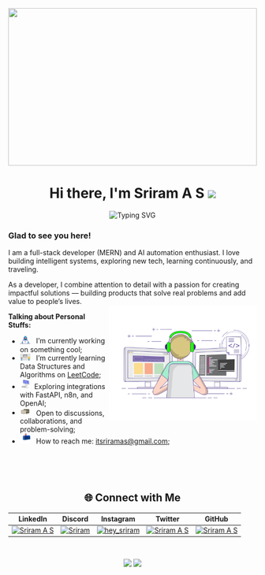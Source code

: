 <div align="center">
  
<img src="https://user-images.githubusercontent.com/74038190/226190894-18e959ba-d458-4a94-ac44-790190f2a947.gif" align="center" height="320" style="width: 100%" />


<h1 align="center">Hi there, I'm  Sriram A S <img src="https://media.giphy.com/media/hvRJCLFzcasrR4ia7z/giphy.gif" width="25"></h1>
</div>


<p align="center">
<img src="https://readme-typing-svg.herokuapp.com?font=Fira+Code&pause=1000&color=9400D3&center=true&vCenter=true&width=435&lines=Computer+Engineer;Full-Stack+Developer;AI+Engineer;AI-automation+enthusiast;" alt="Typing SVG" />
</p>

### Glad to see you here! &nbsp;

I am a full-stack developer (MERN) and AI automation enthusiast. I love building intelligent systems, exploring new tech, learning continuously, and traveling.

As a developer, I combine attention to detail with a passion for creating impactful solutions — building products that solve real problems and add value to people’s lives.
</br>
<img align="right" alt="GIF" src="https://github.com/Sriramas-dev/Sriramas-dev/blob/9ea52dc28803387e4f353c1258a16ce5c3ed9656/assets/coding.gif?raw=true" width="300" height="234" />

**Talking about Personal Stuffs:**

- <img src="https://github.com/Sriramas-dev/Sriramas-dev/blob/a2e8755743f65c1cd723d7d5c4a5d027ef04db32/assets/developer.gif?raw=true" width="21" />&nbsp;&nbsp; I’m currently working on something cool;
- <img src="https://github.com/Sriramas-dev/Sriramas-dev/blob/a2e8755743f65c1cd723d7d5c4a5d027ef04db32/assets/lightning.gif?raw=true" width="21" />&nbsp;&nbsp; I’m currently learning Data Structures and Algorithms on [LeetCode](https://leetcode.com/u/sriramas-dev/);
- <img src="https://github.com/Sriramas-dev/Sriramas-dev/blob/a2e8755743f65c1cd723d7d5c4a5d027ef04db32/assets/laptop.gif?raw=true" width="21" />&nbsp;&nbsp;Exploring integrations with FastAPI, n8n, and OpenAI;
- <img src="https://github.com/Sriramas-dev/Sriramas-dev/blob/a2e8755743f65c1cd723d7d5c4a5d027ef04db32/assets/message.gif?raw=true" width="21" />&nbsp;&nbsp; Open to discussions, collaborations, and problem-solving;
- <img src="https://github.com/Sriramas-dev/Sriramas-dev/blob/a2e8755743f65c1cd723d7d5c4a5d027ef04db32/assets/letterbox.gif?raw=true" width="21" />&nbsp;&nbsp; How to reach me: itsriramas@gmail.com;
</br>
</br>
</br>

<div align="center">
<div align="center">
  <h2>🌐 Connect with Me</h2>

 | LinkedIn | Discord | Instagram | Twitter | GitHub |
| --- | --- | --- | --- | --- |
| [![Sriram A S](https://bentos.jkominovic.dev/api/v1/bento-cards?url=https%3A%2F%2Fwww.linkedin.com%2Fin%2Fsriramas7%2F&subtitle=Sriram+A+S&size=square)](https://www.linkedin.com/in/sriramas7/) | [![Sriram](https://bentos.jkominovic.dev/api/v1/bento-cards?url=http%3A%2F%2Fdiscord.com%2Fusers%2F973933511125905438&subtitle=Sriram&size=square)](http://discord.com/users/973933511125905438) | [![hey_sriram](https://bentos.jkominovic.dev/api/v1/bento-cards?url=https%3A%2F%2Fwww.instagram.com%2Fhey_sriram%3Figsh%3DOHNmY2JyMGdtNjV5&subtitle=hey_sriram&size=square)](https://www.instagram.com/hey_sriram?igsh=OHNmY2JyMGdtNjV5) | [![Sriram A S](https://bentos.jkominovic.dev/api/v1/bento-cards?url=https%3A%2F%2Fx.com%2FRamaluuu%3Ft%3D1lH9yO1XrT38UMpXf-_iAg%26s%3D09&subtitle=Sriram+A+S&size=square)](https://x.com/Ramaluuu?t=1lH9yO1XrT38UMpXf-_iAg&s=09) | [![Sriram A S](https://bentos.jkominovic.dev/api/v1/bento-cards?url=https%3A%2F%2Fgithub.com%2FSriramas-dev&subtitle=Sriram+A+S&size=square)](https://github.com/Sriramas-dev) |

</br>
<p>
  <img height="180em" src="https://github-readme-stats.vercel.app/api?username=Sriramas-dev&show_icons=true&hide_border=true&&count_private=true&include_all_commits=true" />
  <img height="180em" src="https://github-readme-stats.vercel.app/api/top-langs/?username=Sriramas-dev&exclude_repo=KNN-Image-Classification&show_icons=true&hide_border=true&layout=compact&langs_count=8"/>
</p>




